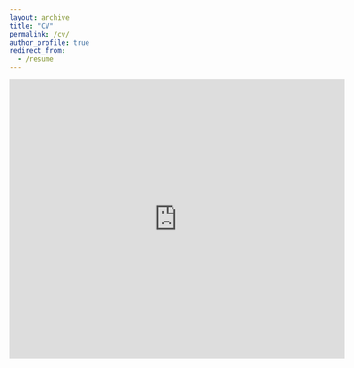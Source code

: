 ```yaml
---
layout: archive
title: "CV"
permalink: /cv/
author_profile: true
redirect_from:
  - /resume
---
```

 
 <embed src="https://karenjeffrey.github.io/karenjeffrey.github.io/files/karenjeffrey_cv.pdf" type="application/pdf" width="600px" height="500px" />
